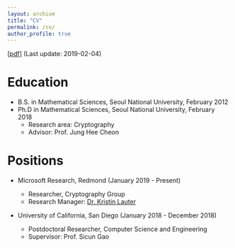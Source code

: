 ```yaml
---
layout: archive
title: "CV"
permalink: /cv/
author_profile: true
---
```


[[pdf]](https://yongsoosong.github.io/files/CV.pdf) (Last update: 2019-02-04)

Education
======
* B.S. in Mathematical Sciences, Seoul National University, February 2012
* Ph.D in Mathematical Sciences, Seoul National University, February 2018
  * Research area: Cryptography
  * Advisor: Prof. Jung Hee Cheon

Positions
======
* Microsoft Research, Redmond (January 2019 - Present)
  * Researcher, Cryptography Group
  * Research Manager: [Dr. Kristin Lauter](https://www.microsoft.com/en-us/research/people/klauter/)

* University of California, San Diego (January 2018 - December 2018)
  * Postdoctoral Researcher, Computer Science and Engineering
  * Supervisor: Prof. Sicun Gao
  